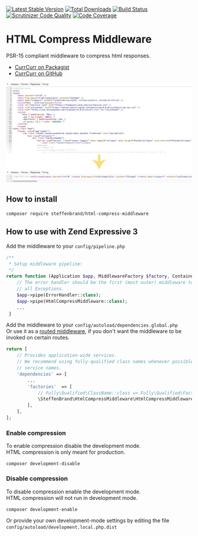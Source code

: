 [![Latest Stable Version](https://poser.pugx.org/steffenbrand/html-compress-middleware/v/stable)](https://packagist.org/packages/steffenbrand/html-compress-middleware)
[![Total Downloads](https://poser.pugx.org/steffenbrand/html-compress-middleware/downloads)](https://packagist.org/packages/steffenbrand/html-compress-middleware)
[![Build Status](https://scrutinizer-ci.com/g/steffenbrand/html-compress-middleware/badges/build.png?b=master)](https://scrutinizer-ci.com/g/steffenbrand/html-compress-middleware/build-status/master)
[![Scrutinizer Code Quality](https://scrutinizer-ci.com/g/steffenbrand/html-compress-middleware/badges/quality-score.png?b=master)](https://scrutinizer-ci.com/g/steffenbrand/html-compress-middleware/?branch=master)
[![Code Coverage](https://scrutinizer-ci.com/g/steffenbrand/html-compress-middleware/badges/coverage.png?b=master)](https://scrutinizer-ci.com/g/steffenbrand/html-compress-middleware/?branch=master)

# HTML Compress Middleware
PSR-15 compliant middleware to compress html responses.

* [CurrCurr on Packagist](https://packagist.org/packages/steffenbrand/html-compress-middleware)
* [CurrCurr on GitHub](https://github.com/steffenbrand/html-compress-middleware)

![Concept](https://github.com/steffenbrand/html-compress-middleware/blob/master/concept.jpg?raw=true)

## How to install

```
composer require steffenbrand/html-compress-middleware
```

## How to use with Zend Expressive 3

Add the middleware to your `config/pipeline.php`

```php
/**
 * Setup middleware pipeline:
 */
return function (Application $app, MiddlewareFactory $factory, ContainerInterface $container) : void {
    // The error handler should be the first (most outer) middleware to catch
    // all Exceptions.
    $app->pipe(ErrorHandler::class);
    $app->pipe(HtmlCompressMiddleware::class);
    ...
 }
```

Add the middleware to your `config/autoload/dependencies.global.php`  
Or use it as a [routed middleware](https://zendframework.github.io/zend-expressive/v3/getting-started/features/#flow-overview), if you don't want the middleware to be invoked on certain routes.

```php
return [
    // Provides application-wide services.
    // We recommend using fully-qualified class names whenever possible as
    // service names.
    'dependencies' => [
        ...
        'factories'  => [
            // Fully\Qualified\ClassName::class => Fully\Qualified\FactoryName::class,
            \SteffenBrand\HtmlCompressMiddleware\HtmlCompressMiddleware::class => \SteffenBrand\HtmlCompressMiddleware\HtmlCompressMiddlewareFactory::class,
        ],
    ],
];
```

### Enable compression

To enable compression disable the development mode.  
HTML compression is only meant for production.

```
composer development-disable
```

### Disable compression

To disable compression enable the development mode.   
HTML compression will not run in development mode.

```
composer development-enable
```

Or provide your own development-mode settings by editing the file `config/autoload/development.local.php.dist`